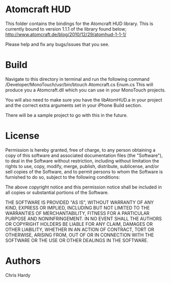 Atomcraft HUD
=============

This folder contains the bindings for the Atomcraft HUD library.
This is currently bound to version 1.1.1 of the library found below;
http://www.atomcraft.de/blog/2010/12/29/atomhud-1-1-1/

Please help and fix any bugs/issues that you see.

Build
===== 
Navigate to this directory in terminal and run the following command
/Developer/MonoTouch/usr/bin/btouch Atomcraft.cs Enum.cs
This will produce you a Atomcraft.dll which you can use in your MonoTouch projects.

You will also need to make sure you have the libAtomHUD.a in your project
and the correct extra arguments set in your iPhone Build section. 

There will be a sample project to go with this in the future. 


License
=======

Permission is hereby granted, free of charge, to any person obtaining a copy
of this software and associated documentation files (the "Software"), to deal
in the Software without restriction, including without limitation the rights
to use, copy, modify, merge, publish, distribute, sublicense, and/or sell
copies of the Software, and to permit persons to whom the Software is
furnished to do so, subject to the following conditions:

The above copyright notice and this permission notice shall be included in
all copies or substantial portions of the Software.

THE SOFTWARE IS PROVIDED "AS IS", WITHOUT WARRANTY OF ANY KIND, EXPRESS OR
IMPLIED, INCLUDING BUT NOT LIMITED TO THE WARRANTIES OF MERCHANTABILITY,
FITNESS FOR A PARTICULAR PURPOSE AND NONINFRINGEMENT. IN NO EVENT SHALL THE
AUTHORS OR COPYRIGHT HOLDERS BE LIABLE FOR ANY CLAIM, DAMAGES OR OTHER
LIABILITY, WHETHER IN AN ACTION OF CONTRACT, TORT OR OTHERWISE, ARISING FROM,
OUT OF OR IN CONNECTION WITH THE SOFTWARE OR THE USE OR OTHER DEALINGS IN
THE SOFTWARE.

Authors
=======
Chris Hardy
